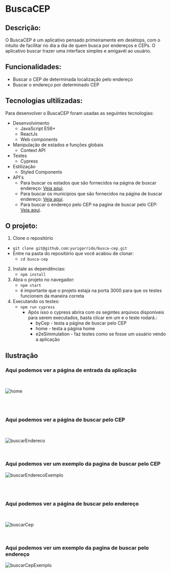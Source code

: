 # BuscaCEP

## Descrição:

  O BuscaCEP é um aplicativo pensado primeiramente em desktops, com o intuito de facilitar no dia a dia de quem busca por endereços e CEPs. O aplicativo buscar trazer uma interface simples e amigavél ao usuário.
  
## Funcionalidades:
   * Buscar o CEP de determinada localização pelo endereço
   * Buscar o endereço por determinado CEP
  
## Tecnologias ultilizadas:
  Para desenvolver o BuscaCEP foram usadas as seguintes tecnologias:
  <br/>
  
  * Desenvolvimento
    * JavaScript ES6+
    * ReactJs
    * Web components
  * Manipulação de estados e funções globais
    * Context API
  * Testes
    * Cypress
  * Estilização
    * Styled Components
  * API's
    * Para buscar os estados que são fornecidos na página de buscar endereço:
     [Veja aqui](https://servicodados.ibge.gov.br/api/v1/localidades/estados).
    * Para buscar os municipios que são fornecidos na página de buscar endereço:
     [Veja aqui](https://servicodados.ibge.gov.br/api/v1/localidades/estados/SP/distritos).
    * Para buscar o endereço pelo CEP na pagina de buscar pelo CEP:
     [Veja aqui](https://viacep.com.br/ws/${sigla}/${nomeCidade}/${log}/json/).
     
 ## O projeto:
 1. Clone o repositório
  * `git clone git@github.com:yurigarrido/busca-cep.git`
  * Entre na pasta do repositório que você acabou de clonar:
    * `cd busca-cep`

2. Instale as dependências:
    * `npm install`
3. Abra o projeto no navegador:
    * `npm start`
    * é importante que o projeto estaja na porta 3000 para que os testes funcionem da maneira correta
4. Executando os testes:
    * `npm run cypress`
      * Após isso o cypress abrira com os segintes arquivos disponíveis para serem executados, basta clicar em um e o teste rodará.:
         * byCep - testa a página de buscar pelo CEP 
         * home - testa a página home
         * e2eSimmulation - faz testes como se fosse um usuário vendo a aplicação   

## Ilustração
### Aqui podemos ver a página de entrada da aplicação
<br />

![home](https://user-images.githubusercontent.com/81384601/145679276-76fd016b-181b-43ea-8d05-17aba9e5bedf.png)

<br />
<br />

### Aqui podemos ver a página de buscar pelo CEP
<br />

![buscarEndereco](https://user-images.githubusercontent.com/81384601/145679334-3de8ef85-5c55-4632-8251-d048578fb319.png)

<br />

### Aqui podemos ver um exemplo da pagina de buscar pelo CEP

![buscarEnderecoExemplo](https://user-images.githubusercontent.com/81384601/145679382-4b5e032f-f5bb-47a4-a114-42a3ea46f41c.png)

<br />
<br />

### Aqui podemos ver a página de buscar pelo endereço
<br />

![buscarCep](https://user-images.githubusercontent.com/81384601/145679421-ac2fa677-8501-40ed-aadb-3d1783e81df3.png)


<br />

### Aqui podemos ver um exemplo da pagina de buscar pelo endereço

![buscarCepExemplo](https://user-images.githubusercontent.com/81384601/145679430-502c5b79-040e-455b-a3b1-156a54b32782.png)

